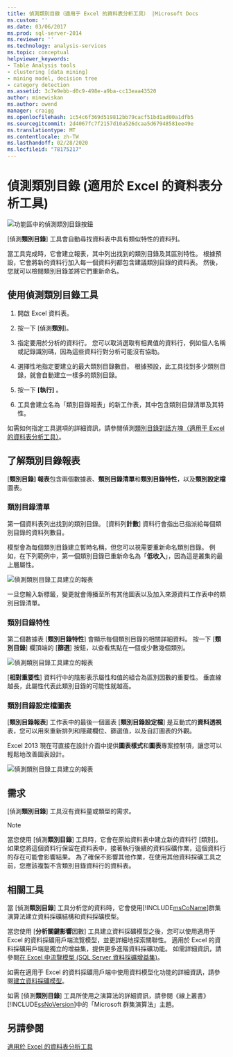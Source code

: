 ```yaml
---
title: 偵測類別目錄（適用于 Excel 的資料表分析工具） |Microsoft Docs
ms.custom: ''
ms.date: 03/06/2017
ms.prod: sql-server-2014
ms.reviewer: ''
ms.technology: analysis-services
ms.topic: conceptual
helpviewer_keywords:
- Table Analysis tools
- clustering [data mining]
- mining model, decision tree
- category detection
ms.assetid: 3c7e9ebb-d0c9-498e-a9ba-cc13eaa43520
author: minewiskan
ms.author: owend
manager: craigg
ms.openlocfilehash: 1c54c6f369d519812bb79cacf51bd1ad00a1dfb5
ms.sourcegitcommit: 2d4067fc7f2157d10a526dcaa5d67948581ee49e
ms.translationtype: MT
ms.contentlocale: zh-TW
ms.lasthandoff: 02/28/2020
ms.locfileid: "78175217"
---
```

# <a name="detect-categories-table-analysis-tools-for-excel"></a>偵測類別目錄 (適用於 Excel 的資料表分析工具)
  ![功能區中的偵測類別目錄按鈕](media/tat-detectcat.gif "功能區中的偵測類別目錄按鈕")

 [偵測**類別目錄**] 工具會自動尋找資料表中具有類似特性的資料列。

 當工具完成時，它會建立報表，其中列出找到的類別目錄及其區別特性。 根據預設，它會將新的資料行加入每一個資料列都包含建議類別目錄的資料表。 然後，您就可以檢閱類別目錄並將它們重新命名。

## <a name="using-the-detect-categories-tool"></a>使用偵測類別目錄工具

1.  開啟 Excel 資料表。

2.  按一下 [偵測**類別**]。

3.  指定要用於分析的資料行。 您可以取消選取有相異值的資料行，例如個人名稱或記錄識別碼，因為這些資料行對分析可能沒有協助。

4.  選擇性地指定要建立的最大類別目錄數目。 根據預設，此工具找到多少類別目錄，就會自動建立一樣多的類別目錄。

5.  按一下 **[執行]** 。

6.  工具會建立名為「類別目錄報表」的新工作表，其中包含類別目錄清單及其特性。

 如需如何指定工具選項的詳細資訊，請參閱偵測[類別目錄對話方塊（適用于 Excel 的資料表分析工具）](detect-categories-table-analysis-tools-for-excel.md)。

## <a name="understanding-the-categories-report"></a>了解類別目錄報表
 [**類別目錄] 報表**包含兩個數據表、**類別目錄清單**和**類別目錄特性**，以及**類別設定檔**圖表。

### <a name="category-list"></a>類別目錄清單
 第一個資料表列出找到的類別目錄。 [資料列**計數**] 資料行會指出已指派給每個類別目錄的資料列數目。

 模型會為每個類別目錄建立暫時名稱，但您可以視需要重新命名類別目錄。 例如，在下列範例中，第一個類別目錄已重新命名為「**低收入**」，因為這是叢集的最上層屬性。

 ![偵測類別目錄工具建立的報表](media/dm13-tat-detectcat-report1.gif "偵測類別目錄工具建立的報表")

 一旦您輸入新標籤，變更就會傳播至所有其他圖表以及加入來源資料工作表中的類別目錄清單。

### <a name="category-characteristics"></a>類別目錄特性
 第二個數據表 [**類別目錄特性**] 會顯示每個類別目錄的相關詳細資料。 按一下 [**類別目錄**] 欄頂端的 [**篩選**] 按鈕，以查看焦點在一個或少數幾個類別。

 ![偵測類別目錄工具建立的報表](media/dm13-tat-detectcat-report2.gif "偵測類別目錄工具建立的報表")

 [**相對重要性**] 資料行中的陰影表示屬性和值的組合為區別因數的重要性。 垂直線越長，此屬性代表此類別目錄的可能性就越高。

### <a name="categories-profile-chart"></a>類別目錄設定檔圖表
 [**類別目錄報表**] 工作表中的最後一個圖表 [**類別目錄設定檔**] 是互動式的**資料透視**表，您可以用來重新排列和隱藏欄位、篩選值，以及自訂圖表的外觀。

 Excel 2013 現在可直接在設計介面中提供**圖表樣式**和**圖表**專案控制項，讓您可以輕鬆地改善圖表設計。

 ![偵測類別目錄工具建立的報表](media/dm13-tat-detectcat-report3.gif "偵測類別目錄工具建立的報表")

## <a name="requirements"></a>需求
 [偵測**類別目錄**] 工具沒有資料量或類型的需求。

> [!NOTE]
>  當您使用 [偵測**類別目錄**] 工具時，它會在原始資料表中建立新的資料行 [類別]。 如果您將這個資料行保留在資料表中，接著執行後續的資料採礦作業，這個資料行的存在可能會影響結果。 為了確保不影響其他作業，在使用其他資料採礦工具之前，您應該複製不含類別目錄資料行的資料表。

## <a name="related-tools"></a>相關工具
 當 [偵測**類別目錄**] 工具分析您的資料時，它會使用[!INCLUDE[msCoName](../includes/msconame-md.md)]群集演算法建立資料採礦結構和資料採礦模型。

 當您使用 [**分析關鍵影響**因數] 工具建立資料採礦模型之後，您可以使用適用于 Excel 的資料採礦用戶端流覽模型，並更詳細地探索關聯性。 適用於 Excel 的資料採礦用戶端是獨立的增益集，提供更多進階資料採礦功能。 如需詳細資訊，請參閱[在 Excel 中流覽模型 &#40;SQL Server 資料採礦增益集&#41;](browsing-models-in-excel-sql-server-data-mining-add-ins.md)。

 如需在適用于 Excel 的資料採礦用戶端中使用資料模型化功能的詳細資訊，請參閱[建立資料採礦模型](creating-a-data-mining-model.md)。

 如需 [偵測**類別目錄**] 工具所使用之演算法的詳細資訊，請參閱《線上叢書》 [!INCLUDE[ssNoVersion](../includes/ssnoversion-md.md)]中的「Microsoft 群集演算法」主題。

## <a name="see-also"></a>另請參閱
 [適用於 Excel 的資料表分析工具](table-analysis-tools-for-excel.md)


